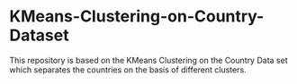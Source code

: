 # KMeans-Clustering-on-Country-Dataset
This repository is based on the KMeans Clustering on the Country Data set which separates the countries on the basis of different clusters.
